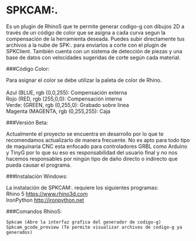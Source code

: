 # SPKCAM:.
Es un plugin de Rhino5 que te permite generar codigo-g con dibujos 2D a través de un código de color que se asigna a cada curva segun la compensación de la herramienta deseada. Puedes subir directamente tus archivos  a la nube de SPK:. para enviarlos a corte con el plugin de SPKClient. También cuenta con un sistema de detección de piezas y una base de datos con velocidades sugeridas de corte según cada material.

###Código Color:

 Para asignar el color se debe utilizar la paleta de color de Rhino.<br><br>
 Azul (BLUE, rgb (0,0,255): Compensación externa<br>
 Rojo (RED, rgb (255,0,0): Compensación interna<br>
 Verde: (GREEN, rgb (0,255,0): Grabado sobre linea<br>
 Magenta (MAGENTA, rgb (0,255,255): Caja <br>

###Versión Beta:

Actualmente el proyecto se encuentra en desarrollo por lo que te recomendamos actualizarlo de manera frecuente. No es apto para todo tipo de maquinaria CNC esta enfocado para controladores GRBL como Arduino y TinyG por lo que su eso es responsabilidad del usuario final y no nos hacemos responsables por ningún tipo de daño directo o indirecto que pueda causar el programa.

###Instalación Windows:

La instalación de SPKCAM:. requiere los siguientes programas:<br>
Rhino 5 https://www.rhino3d.com<br>
IronPython http://ironpython.net<br>

###Comandos Rhino5:

	Spkcam (Abre la interfaz grafica del generador de codigo-g)
	Spkcam_gcode_preview (Te permite visualizar archivos de codigo-g ya generados)
